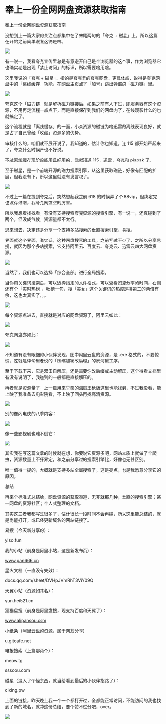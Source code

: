 # 奉上一份全网网盘资源获取指南
[奉上一份全网网盘资源获取指南](https://mp.weixin.qq.com/s/HYfzOAIoufyMgRzyNQBFFQ) 

 没想到上一篇大家的关注点都集中在了末尾两句的「夸克 + 磁星」上，所以这篇在开始之前简单说说这俩是啥。

![](https://mmbiz.qpic.cn/mmbiz_jpg/bknH25gnEs6icTSlGvjJ3G9GJHqACTG7icmr7yc24CCbWIiccmHwibwXibNlV03VxcfaY8d8MZ5icwm8QUhZHIXtK4ew/640?wx_fmt=jpeg)

有一说一，我看夸克宣传里总是有意避开自己是个浏览器的这个事，作为浏览器它也确实老是出现「禁止访问」的标识，所以需要啥用啥。

这里我说的「夸克 + 磁星」，指的是夸克里的夸克网盘，更具体点，说得是夸克网盘中的「离线缓存」功能，在网盘主页点了「加号」跳出弹窗的「磁力链」里。

![](https://mmbiz.qpic.cn/mmbiz_jpg/bknH25gnEs6icTSlGvjJ3G9GJHqACTG7icIUEfO7NdxTl99TMKlDrFib7NBSiaUiallphllwpicQlCS4dWn6MCIiafia5Q/640?wx_fmt=jpeg)

夸克这个「磁力链」就是解析磁力链接后，如果之前有人下过，即服务器有这个资源，不用再走流程一点点下，而是直接保存到我们的网盘内了，在线观影什么的也就搞定了。

这个流程就是「离线缓存」的一面，小众资源的磁链为啥迅雷的离线表现良好，就是占了自己曾经「收藏」资源多的优势。

审核什么的，咱们就不展开说了，我知道的，估计你也知道，连 115 都开始严起来了，夸克什么时候严也不好说。

不过离线缓存现阶段能用且好用的，我就知道 115、迅雷、夸克和 piapak 了。

至于磁星，是一个前端开源的磁力搜索引擎，从这里获取磁链，好像有匹配的扩展，但我没有下，所以这里就没有发言权了。

![](https://mmbiz.qpic.cn/mmbiz_jpg/bknH25gnEs6icTSlGvjJ3G9GJHqACTG7icy071TF6h0HX7xUMfrjGbNXjr14JyAFU5ksuvShm2h3OqibRA7QQcMXg/640?wx_fmt=jpeg)

不过上一篇在提到夸克后，突然想起我之前 618 的时候弄了个 88vip，但绑定完也没存过啥，我夸克网盘空的厉害。

所以我想着找找看，有没有支持搜索夸克资源的搜索引擎，有一说一，还真碰到了两个，但没成气候，资源量都不太行。

思来想去，决定还是分享一个支持多站搜索的垂直搜索引擎，易搜。

界面就这个界面，说实话，这种网盘搜索的工具，之前写过不少了，之所以分享易搜，就因为那个多站搜索，它支持阿里云、百度云、夸克云、迅雷云四大网盘资源。

![](https://mmbiz.qpic.cn/mmbiz_png/bknH25gnEs6icTSlGvjJ3G9GJHqACTG7icdW4czKBkvyhGy9ia6aZibS8JAFrgXQhSdibgXyZccf7HWyib6HrYFW6oIQ/640?wx_fmt=png)

当然了，我们也可以选择「综合全部」进行全局搜索。

当你用关键词搜索后，可以选择指定的文件格式，可以查看资源分享的时间，右侧还有个「实时热榜」，吐槽一句，搜「美女」这个关键词的热度是排第二的两倍有余，这也太真实了。。。

![](https://mmbiz.qpic.cn/mmbiz_png/bknH25gnEs6icTSlGvjJ3G9GJHqACTG7ice54khR6MPbwvcXnt738ibfEYCIa02eCAzoC3lKB1icmWPMic3v5ODz19w/640?wx_fmt=png)

每个资源点进去，直接就是对应的网盘资源了，阿里云如此：

![](https://mmbiz.qpic.cn/mmbiz_png/bknH25gnEs6icTSlGvjJ3G9GJHqACTG7ictu2rjgaRJ80dEFanxwdDTOgb3HZc0UwPXO9ChO6OyA941YxBwUQXPg/640?wx_fmt=png)

夸克网盘亦如此：

![](https://mmbiz.qpic.cn/mmbiz_png/bknH25gnEs6icTSlGvjJ3G9GJHqACTG7icdGZI0gJddbaeXtREPibiaxcYicWj1RrNPbeSQpWmQDyFU5RMhHMvI5sibQ/640?wx_fmt=png)

不知道有没有眼细的小伙伴发现，图中阿里云盘的资源，是 .exe 格式的，不要惊慌，这就是评论里老说的「压缩加密改后缀」的反河蟹工序。

至于下载下来，它是双击自解压，还是需要你改后缀或主动解压，这个得看文档里有没有说明了，我碰到的一般都是直接解压的。

再者就是资源量了，上一篇用来举栗的海贼王枪版这里也能找到，不过我没看，能上映了我准备去电影院看，不上映了回头再找高清资源。

![](https://mmbiz.qpic.cn/mmbiz_png/bknH25gnEs6icTSlGvjJ3G9GJHqACTG7icHMic4471FppxYBr3yc0qsRRNsufs9RniaTzcaS2yRpMmDlg69ZztTf3A/640?wx_fmt=png)

别的像闪电侠的八季内容：

![](https://mmbiz.qpic.cn/mmbiz_png/bknH25gnEs6icTSlGvjJ3G9GJHqACTG7iciaTe0DM4xQWYyMJD6ibOQZUSsK3MJ0M27z5yrDFmicgtu2mJrAhMAmS7A/640?wx_fmt=png)

像一些影视剧也难不倒它：

![](https://mmbiz.qpic.cn/mmbiz_png/bknH25gnEs6icTSlGvjJ3G9GJHqACTG7ice72kwsHgNHbM0wGuHmLBKg8w1OGeTI0NNAfKwh4iaRDLcxaBePeIiagA/640?wx_fmt=png)

其实我在写这篇文章的时候就在想，你要说它资源多吧，网站本质上就做了个爬虫，资源数量上不好界定，和之前分享过的搜索引擎比，好像也无甚区别。

唯一值得一提的，大概就是支持多站全局搜索了，这是亮点，也是我愿意分享它的原因。

总结

再来个标准式总结哈，网盘资源的获取渠道，无非就那几种，垂直的搜索引擎；某一网盘的资源社区；个人式整理的文档。

其实这三者我都写过很多了，估计很长一段时间不会再碰，所以这里能总结的，就是尚能打开，或已经更新域名的网站链接了。

易搜（今天新分享的）：

yiso.fun

我的小站（前身是阿里小站，这是新发布页）：

www.pan666.cn

星火文档（一直没有失效）：

docs.qq.com/sheet/DVHpJVmRhT3ViV09Q

天翼小站（资源如其名）：

yun.hei521.cn

狸猫盘搜（前身是阿里盘搜，现支持百度和天翼了）：

www.alipansou.com

小纸条（阿里云盘的资源，属于网友分享）

u.gitcafe.net

电报搜索（上篇那两个）：

meow.tg

sssoou.com

磁星（混入了个怪东西，就当给看到最后的小伙伴指路了）：

cixing.pw

上面的链接，昨天晚上我一个一个都打开过，全都能正常访问，不能访问的我也找到了新的域名，就冲这份总结，要个赞不过分吧，over。

![](https://mmbiz.qpic.cn/mmbiz_gif/Ljib4So7yuWh4ovyZcbx0cI6TPupJGxbkmbELQnfQvMbZpicsQuVOoa7PvaUXCNFnKLsl0HFEBSa4WYOJFPcfXrA/640?wx_fmt=gif)
